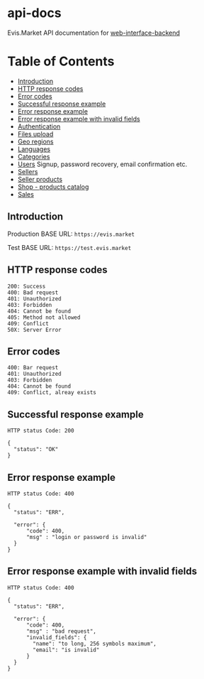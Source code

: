 # api-docs

Evis.Market API documentation for [web-interface-backend](https://github.com/evis-market/web-interface-backend)

Table of Contents
=================

* [Introduction](#introduction)
* [HTTP response codes](#http-response-codes)
* [Error codes](#error-codes)
* [Successful response example](#successful-response-example)
* [Error response example](#error-response-example)
* [Error response example with invalid fields](#error-response-example-with-invalid-fields)
* [Authentication](auth.md)
* [Files upload](upload.md)
* [Geo regions](geo_regions.md)
* [Languages](langs.md)
* [Categories](categories.md)
* [Users](users.md) Signup, password recovery, email confirmation etc.
* [Sellers](sellers.md)
* [Seller products](seller_products.md)
* [Shop - products catalog](shop.md)
* [Sales](sales.md)

## Introduction

Production BASE URL: `https://evis.market`

Test BASE URL: `https://test.evis.market`


## HTTP response codes

    200: Success
    400: Bad request
    401: Unauthorized
    403: Forbidden
    404: Cannot be found
    405: Method not allowed
    409: Conflict
    50X: Server Error


## Error codes

    400: Bar request
    401: Unauthorized
    403: Forbidden
    404: Cannot be found
    409: Conflict, alreay exists


## Successful response example

    HTTP status Code: 200

    {
      "status": "OK"
    }


## Error response example

    HTTP status Code: 400

    {
      "status": "ERR",

      "error": {
          "code": 400,
          "msg" : "login or password is invalid"
      }
    }


## Error response example with invalid fields
    HTTP status Code: 400

    {
      "status": "ERR",

      "error": {
          "code": 400,
          "msg" : "bad request",
          "invalid_fields": {
            "name": "to long, 256 symbols maximum",
            "email": "is invalid"
          }
      }
    }
